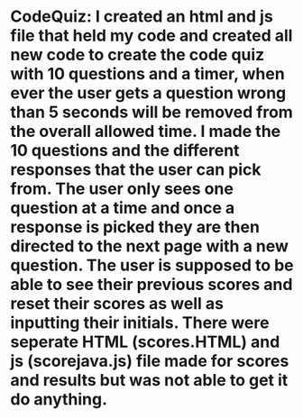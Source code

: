 # CodeQuiz: I created an html and js file that held my code and created all new code to create the code quiz with 10 questions and a timer, when ever the user gets a question wrong than 5 seconds will be removed from the overall allowed time. I made the 10 questions and the different responses that the user can pick from. The user only sees one question at a time and once a response is picked they are then directed to the next page with a new question. The user is supposed to be able to see their previous scores and reset their scores as well as inputting their initials. There were seperate HTML (scores.HTML) and js (scorejava.js) file made for scores and results but was not able to get it do anything.
